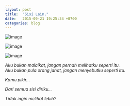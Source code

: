 ```yaml
---
layout: post
title:  "Sisi Lain."
date:   2015-09-21 19:25:34 +0700
categories: blog
---
```

![image]({{site.baseurl}}/assets/img/wpid-img_20150831_163804.jpg)

![image]({{site.baseurl}}/assets/img/wpid-img_20150921_191512.jpg)

![image]({{site.baseurl}}/assets/img/wpid-photogrid_1442838229244.jpg)

*Aku bukan malaikat, jangan pernah melihatku seperti itu.*<br>
*Aku bukan pula orang jahat, jangan menyebutku seperti itu.*

*Kamu pikir…*

*Dari semua sisi diriku…*

*Tidak ingin melihat lebih?*
